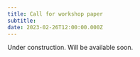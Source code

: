 ```yaml
---
title: Call for workshop paper
subtitle: 
date: 2023-02-26T12:00:00.000Z
---
```

Under construction. Will be available soon.
